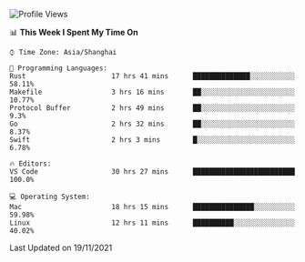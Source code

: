 <!--START_SECTION:waka-->
![Profile Views](http://img.shields.io/badge/Profile%20Views-1-blue)

📊 **This Week I Spent My Time On** 

```text
⌚︎ Time Zone: Asia/Shanghai

💬 Programming Languages: 
Rust                     17 hrs 41 mins      ██████████████░░░░░░░░░░░   58.11% 
Makefile                 3 hrs 16 mins       ██░░░░░░░░░░░░░░░░░░░░░░░   10.77% 
Protocol Buffer          2 hrs 49 mins       ██░░░░░░░░░░░░░░░░░░░░░░░   9.3% 
Go                       2 hrs 32 mins       ██░░░░░░░░░░░░░░░░░░░░░░░   8.37% 
Swift                    2 hrs 3 mins        █░░░░░░░░░░░░░░░░░░░░░░░░   6.78%

🔥 Editors: 
VS Code                  30 hrs 27 mins      █████████████████████████   100.0%

💻 Operating System: 
Mac                      18 hrs 15 mins      ███████████████░░░░░░░░░░   59.98% 
Linux                    12 hrs 11 mins      ██████████░░░░░░░░░░░░░░░   40.02%

```


 Last Updated on 19/11/2021
<!--END_SECTION:waka-->
